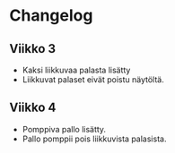 # Changelog
## Viikko 3
- Kaksi liikkuvaa palasta lisätty
- Liikkuvat palaset eivät poistu näytöltä.
## Viikko 4
- Pomppiva pallo lisätty.
- Pallo pomppii pois liikkuvista palasista.

